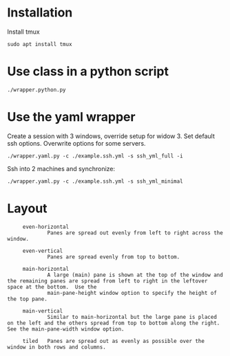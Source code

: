 # Installation

Install tmux
```
sudo apt install tmux
```

# Use class in a python script

```
./wrapper.python.py
```

# Use the yaml wrapper

Create a session with 3 windows, override setup for widow 3. Set default ssh options. Overwrite options for some servers.
```
./wrapper.yaml.py -c ./example.ssh.yml -s ssh_yml_full -i
```

Ssh into 2 machines and synchronize:
```
./wrapper.yaml.py -c ./example.ssh.yml -s ssh_yml_minimal 
```

# Layout
```
     even-horizontal
             Panes are spread out evenly from left to right across the window.

     even-vertical
             Panes are spread evenly from top to bottom.

     main-horizontal
             A large (main) pane is shown at the top of the window and the remaining panes are spread from left to right in the leftover space at the bottom.  Use the
             main-pane-height window option to specify the height of the top pane.

     main-vertical
             Similar to main-horizontal but the large pane is placed on the left and the others spread from top to bottom along the right.  See the main-pane-width window option.

     tiled   Panes are spread out as evenly as possible over the window in both rows and columns.

```